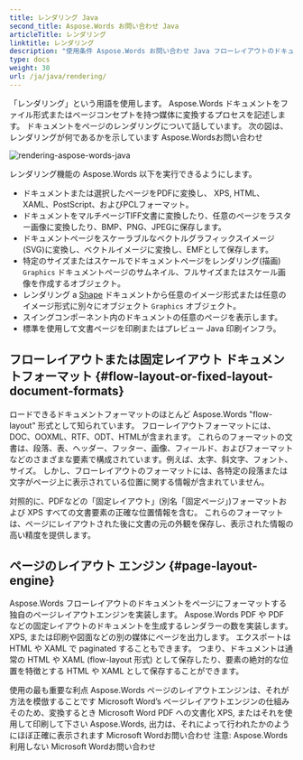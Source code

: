 ```yaml
---
title: レンダリング Java
second_title: Aspose.Words お問い合わせ Java
articleTitle: レンダリング
linktitle: レンダリング
description: "使用条件 Aspose.Words お問い合わせ Java フローレイアウトのドキュメントをページにフォーマットし、そのような文書や選択したページを別の文書に変換するためのレンダリング機能(PDF、HTML、 XPS, 等)または表示のためのイメージ(TIFF、PNG、SVG、等)のフォーマット、それ以上の転換、または印刷。"
type: docs
weight: 30
url: /ja/java/rendering/
---
```


「レンダリング」という用語を使用します。 Aspose.Words ドキュメントをファイル形式またはページコンセプトを持つ媒体に変換するプロセスを記述します。 ドキュメントをページのレンダリングについて話しています。 次の図は、レンダリングが何であるかを示しています Aspose.Wordsお問い合わせ

![rendering-aspose-words-java](/words/java/rendering/rendering-1.png)

レンダリング機能の Aspose.Words 以下を実行できるようにします。

- ドキュメントまたは選択したページをPDFに変換し、 XPS, HTML、XAML、PostScript、およびPCLフォーマット。
- ドキュメントをマルチページTIFF文書に変換したり、任意のページをラスター画像に変換したり、BMP、PNG、JPEGに保存します。
- ドキュメントページをスケーラブルなベクトルグラフィックスイメージ(SVG)に変換し、ベクトルイメージに変換し、EMFとして保存します。
- 特定のサイズまたはスケールでドキュメントページをレンダリング(描画) `Graphics` ドキュメントページのサムネイル、フルサイズまたはスケール画像を作成するオブジェクト。
- レンダリング a [Shape](https://reference.aspose.com/words/java/com.aspose.words/shape/) ドキュメントから任意のイメージ形式または任意のイメージ形式に別々にオブジェクト `Graphics` オブジェクト。
- スイングコンポーネント内のドキュメントの任意のページを表示します。
- 標準を使用して文書ページを印刷またはプレビュー Java 印刷インフラ。

## フローレイアウトまたは固定レイアウト ドキュメントフォーマット {#flow-layout-or-fixed-layout-document-formats}

ロードできるドキュメントフォーマットのほとんど Aspose.Words "flow-layout" 形式として知られています。 フローレイアウトフォーマットには、DOC、OOXML、RTF、ODT、HTMLが含まれます。 これらのフォーマットの文書は、段落、表、ヘッダー、フッター、画像、フィールド、およびフォーマットなどのさまざまな要素で構成されています。例えば、太字、斜文字、フォント、サイズ。 しかし、フローレイアウトのフォーマットには、各特定の段落または文字がページ上に表示されている位置に関する情報が含まれていません。

対照的に、PDFなどの「固定レイアウト」(別名「固定ページ」)フォーマットおよび XPS すべての文書要素の正確な位置情報を含む。 これらのフォーマットは、ページにレイアウトされた後に文書の元の外観を保存し、表示された情報の高い精度を提供します。

## ページのレイアウト エンジン {#page-layout-engine}

Aspose.Words フローレイアウトのドキュメントをページにフォーマットする独自のページレイアウトエンジンを実装します。 Aspose.Words PDF や PDF などの固定レイアウトのドキュメントを生成するレンダラーの数を実装します。 XPS, または印刷や図面などの別の媒体にページを出力します。 エクスポートは HTML や XAML で paginated することもできます。 つまり、ドキュメントは通常の HTML や XAML (flow-layout 形式) として保存したり、要素の絶対的な位置を特徴とする HTML や XAML として保存することができます。

使用の最も重要な利点 Aspose.Words ページのレイアウトエンジンは、それが方法を模倣することです Microsoft Word’s ページレイアウトエンジンの仕組み そのため、変換するとき Microsoft Word PDF への文書化 XPS, またはそれを使用して印刷して下さい Aspose.Words, 出力は、それによって行われたかのようにほぼ正確に表示されます Microsoft Wordお問い合わせ 注意: Aspose.Words 利用しない Microsoft Wordお問い合わせ
